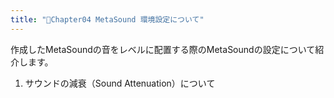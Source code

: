 ```yaml
---
title: "🔽Chapter04 MetaSound 環境設定について"
---
```


作成したMetaSoundの音をレベルに配置する際のMetaSoundの設定について紹介します。

1. サウンドの減衰（Sound Attenuation）について
